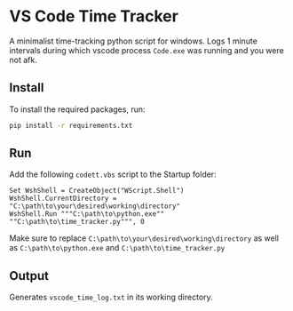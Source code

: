 # VS Code Time Tracker

A minimalist time-tracking python script for windows. Logs 1 minute intervals during which vscode process `Code.exe` was running and you were not afk.

## Install

To install the required packages, run:

```bat
pip install -r requirements.txt
```

## Run

Add the following `codett.vbs` script to the Startup folder:

```vbs
Set WshShell = CreateObject("WScript.Shell")
WshShell.CurrentDirectory = "C:\path\to\your\desired\working\directory"
WshShell.Run """C:\path\to\python.exe"" ""C:\path\to\time_tracker.py""", 0
```

Make sure to replace `C:\path\to\your\desired\working\directory` as well as `C:\path\to\python.exe` and `C:\path\to\time_tracker.py`

## Output

Generates `vscode_time_log.txt` in its working directory.
